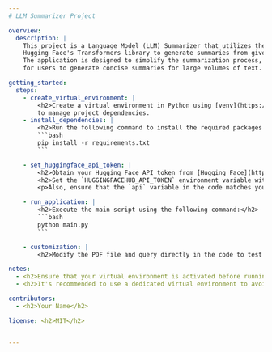 ```yaml
---
# LLM Summarizer Project

overview:
  description: |
    This project is a Language Model (LLM) Summarizer that utilizes the power of
    Hugging Face's Transformers library to generate summaries from given text content.
    The application is designed to simplify the summarization process, making it easy
    for users to generate concise summaries for large volumes of text.

getting_started:
  steps:
    - create_virtual_environment: |
        <h2>Create a virtual environment in Python using [venv](https://docs.python.org/3/library/venv.html)</h2>
        to manage project dependencies.
    - install_dependencies: |
        <h2>Run the following command to install the required packages from the `requirements.txt` file:</h2>
        ```bash
        pip install -r requirements.txt
        ```

    - set_huggingface_api_token: |
        <h2>Obtain your Hugging Face API token from [Hugging Face](https://huggingface.co/).</h2>
        <h2>Set the `HUGGINGFACEHUB_API_TOKEN` environment variable with your Hugging Face API key.</h2>
        <p>Also, ensure that the `api` variable in the code matches your key.</p>

    - run_application: |
        <h2>Execute the main script using the following command:</h2>
        ```bash
        python main.py
        ```

    - customization: |
        <h2>Modify the PDF file and query directly in the code to test the summarization with different content.</h2>

notes:
  - <h2>Ensure that your virtual environment is activated before running the application.</h2>
  - <h2>It's recommended to use a dedicated virtual environment to avoid conflicts with other Python projects.</h2>

contributors:
  - <h2>Your Name</h2>

license: <h2>MIT</h2>


---
```


